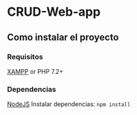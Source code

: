 # CRUD-Web-app

## Como instalar el proyecto
### Requisitos
[XAMPP](https://www.apachefriends.org/download.html)
or PHP 7.2+

### Dependencias
[NodeJS](https://nodejs.org/en/)
Instalar dependencias:
```npm install```
